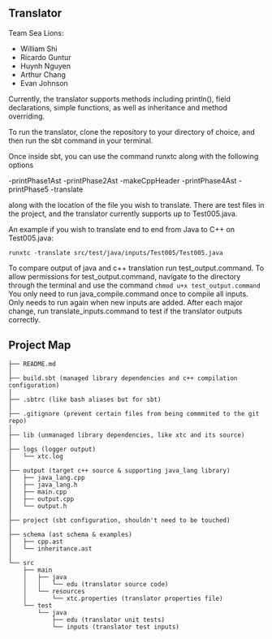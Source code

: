 Translator
----------

Team Sea Lions:
 - William Shi
 - Ricardo Guntur
 - Huynh Nguyen
 - Arthur Chang
 - Evan Johnson

Currently, the translator supports methods including println(), field declarations, simple functions, as well as
inheritance and method overriding.

To run the translator, clone the repository to your directory of choice, and then run the sbt command in your terminal.

Once inside sbt, you can use the command runxtc along with the following options

-printPhase1Ast
-printPhase2Ast
-makeCppHeader
-printPhase4Ast
-printPhase5
-translate

along with the location of the file you wish to translate. There are test files in the project, and the translator
currently supports up to Test005.java.

An example if you wish to translate end to end from Java to C++ on Test005.java:

```runxtc -translate src/test/java/inputs/Test005/Test005.java ```

To compare output of java and c++ translation run test_output.command.
To allow permissions for test_output.command, navigate to the directory through the terminal and use the command ```chmod u+x test_output.command```
You only need to run java_compile.command once to compile all inputs.  Only needs to run again when new inputs are added.
After each major change, run translate_inputs.command to test if the translator outputs correctly.

Project Map
-----------
```
├── README.md
│
├── build.sbt (managed library dependencies and c++ compilation configuration)
│
├── .sbtrc (like bash aliases but for sbt)
│
├── .gitignore (prevent certain files from being commmited to the git repo)
│
├── lib (unmanaged library dependencies, like xtc and its source) 
│
├── logs (logger output)
│   └── xtc.log 
│
├── output (target c++ source & supporting java_lang library)
│   ├── java_lang.cpp
│   ├── java_lang.h
│   ├── main.cpp
│   ├── output.cpp
│   └── output.h
│
├── project (sbt configuration, shouldn't need to be touched)
│
├── schema (ast schema & examples)
│   ├── cpp.ast
│   └── inheritance.ast
│
└── src 
    ├── main
    │   ├── java
    │   │   └── edu (translator source code)
    │   └── resources
    │       └── xtc.properties (translator properties file)
    └── test
        └── java
            ├── edu (translator unit tests)
            └── inputs (translator test inputs)
```
